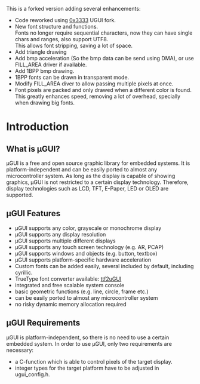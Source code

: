 This is a forked version adding several enhancements:<br>
- Code reworked using [0x3333](https://github.com/0x3333/UGUI) UGUI fork.
- New font structure and functions.<br>
Fonts no longer require sequential characters, now they can have single chars and ranges, also support UTF8.<br>
This allows font stripping, saving a lot of space.<br>
- Add triangle drawing
- Add bmp acceleration (So the bmp data can be send using DMA), or use FILL_AREA driver if available.<br>
- Add 1BPP bmp drawing.
- 1BPP fonts can be drawn in transparent mode.<br>
- Modify FILL_AREA diver to allow passing multiple pixels at once.
- Font pixels are packed and only drawed when a different color is found.<br>
  This greatly enhances speed, removing a lot of overhead, specially when drawing big fonts.<br>



# Introduction
## What is µGUI?
µGUI is a free and open source graphic library for embedded systems. It is platform-independent
and can be easily ported to almost any microcontroller system. As long as the display is capable
of showing graphics, µGUI is not restricted to a certain display technology. Therefore, display
technologies such as LCD, TFT, E-Paper, LED or OLED are supported.

## µGUI Features
* µGUI supports any color, grayscale or monochrome display
* µGUI supports any display resolution
* µGUI supports multiple different displays
* µGUI supports any touch screen technology (e.g. AR, PCAP)
* µGUI supports windows and objects (e.g. button, textbox)
* µGUI supports platform-specific hardware acceleration
* Custom fonts can be added easily, several included by default, including cyrillic.
* TrueType font converter available: [ttf2uGUI](https://github.com/deividalfa/ttf2ugui)
* integrated and free scalable system console
* basic geometric functions (e.g. line, circle, frame etc.)
* can be easily ported to almost any microcontroller system
* no risky dynamic memory allocation required

## µGUI Requirements
µGUI is platform-independent, so there is no need to use a certain embedded system. In order to
use µGUI, only two requirements are necessary:
* a C-function which is able to control pixels of the target display.
* integer types for the target platform have to be adjusted in ugui_config.h.
